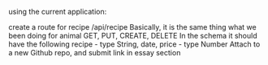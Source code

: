 using the current application:

create a route for recipe /api/recipe
Basically, it is the same thing what we been doing for animal
GET, PUT, CREATE, DELETE
In the schema it should have the following
recipe - type String, date, price - type Number
Attach to a new Github repo, and submit link in essay section 